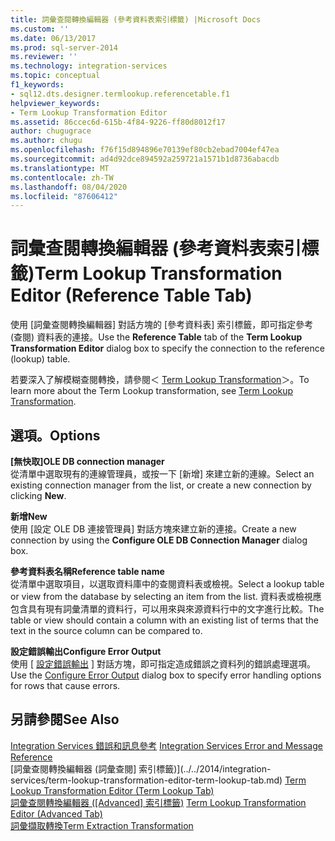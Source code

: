 ```yaml
---
title: 詞彙查閱轉換編輯器 (參考資料表索引標籤) |Microsoft Docs
ms.custom: ''
ms.date: 06/13/2017
ms.prod: sql-server-2014
ms.reviewer: ''
ms.technology: integration-services
ms.topic: conceptual
f1_keywords:
- sql12.dts.designer.termlookup.referencetable.f1
helpviewer_keywords:
- Term Lookup Transformation Editor
ms.assetid: 86ccec6d-615b-4f84-9226-ff80d8012f17
author: chugugrace
ms.author: chugu
ms.openlocfilehash: f76f15d894896e70139ef80cb2ebad7004ef47ea
ms.sourcegitcommit: ad4d92dce894592a259721a1571b1d8736abacdb
ms.translationtype: MT
ms.contentlocale: zh-TW
ms.lasthandoff: 08/04/2020
ms.locfileid: "87606412"
---
```

# <a name="term-lookup-transformation-editor-reference-table-tab"></a><span data-ttu-id="7c484-102">詞彙查閱轉換編輯器 (參考資料表索引標籤)</span><span class="sxs-lookup"><span data-stu-id="7c484-102">Term Lookup Transformation Editor (Reference Table Tab)</span></span>
  <span data-ttu-id="7c484-103">使用 [詞彙查閱轉換編輯器]  對話方塊的 [參考資料表]  索引標籤，即可指定參考 (查閱) 資料表的連接。</span><span class="sxs-lookup"><span data-stu-id="7c484-103">Use the **Reference Table** tab of the **Term Lookup Transformation Editor** dialog box to specify the connection to the reference (lookup) table.</span></span>  
  
 <span data-ttu-id="7c484-104">若要深入了解模糊查閱轉換，請參閱＜ [Term Lookup Transformation](data-flow/transformations/lookup-transformation.md)＞。</span><span class="sxs-lookup"><span data-stu-id="7c484-104">To learn more about the Term Lookup transformation, see [Term Lookup Transformation](data-flow/transformations/lookup-transformation.md).</span></span>  
  
## <a name="options"></a><span data-ttu-id="7c484-105">選項。</span><span class="sxs-lookup"><span data-stu-id="7c484-105">Options</span></span>  
 <span data-ttu-id="7c484-106">**[無快取]**</span><span class="sxs-lookup"><span data-stu-id="7c484-106">**OLE DB connection manager**</span></span>  
 <span data-ttu-id="7c484-107">從清單中選取現有的連線管理員，或按一下 [新增]  來建立新的連線。</span><span class="sxs-lookup"><span data-stu-id="7c484-107">Select an existing connection manager from the list, or create a new connection by clicking **New**.</span></span>  
  
 <span data-ttu-id="7c484-108">**新增**</span><span class="sxs-lookup"><span data-stu-id="7c484-108">**New**</span></span>  
 <span data-ttu-id="7c484-109">使用 [設定 OLE DB 連接管理員]  對話方塊來建立新的連接。</span><span class="sxs-lookup"><span data-stu-id="7c484-109">Create a new connection by using the **Configure OLE DB Connection Manager** dialog box.</span></span>  
  
 <span data-ttu-id="7c484-110">**參考資料表名稱**</span><span class="sxs-lookup"><span data-stu-id="7c484-110">**Reference table name**</span></span>  
 <span data-ttu-id="7c484-111">從清單中選取項目，以選取資料庫中的查閱資料表或檢視。</span><span class="sxs-lookup"><span data-stu-id="7c484-111">Select a lookup table or view from the database by selecting an item from the list.</span></span> <span data-ttu-id="7c484-112">資料表或檢視應包含具有現有詞彙清單的資料行，可以用來與來源資料行中的文字進行比較。</span><span class="sxs-lookup"><span data-stu-id="7c484-112">The table or view should contain a column with an existing list of terms that the text in the source column can be compared to.</span></span>  
  
 <span data-ttu-id="7c484-113">**設定錯誤輸出**</span><span class="sxs-lookup"><span data-stu-id="7c484-113">**Configure Error Output**</span></span>  
 <span data-ttu-id="7c484-114">使用 [ [設定錯誤輸出](../../2014/integration-services/configure-error-output.md) ] 對話方塊，即可指定造成錯誤之資料列的錯誤處理選項。</span><span class="sxs-lookup"><span data-stu-id="7c484-114">Use the [Configure Error Output](../../2014/integration-services/configure-error-output.md) dialog box to specify error handling options for rows that cause errors.</span></span>  
  
## <a name="see-also"></a><span data-ttu-id="7c484-115">另請參閱</span><span class="sxs-lookup"><span data-stu-id="7c484-115">See Also</span></span>  
 <span data-ttu-id="7c484-116">[Integration Services 錯誤和訊息參考](../../2014/integration-services/integration-services-error-and-message-reference.md) </span><span class="sxs-lookup"><span data-stu-id="7c484-116">[Integration Services Error and Message Reference](../../2014/integration-services/integration-services-error-and-message-reference.md) </span></span>  
 <span data-ttu-id="7c484-117">[詞彙查閱轉換編輯器 &#40;詞彙查閱] 索引標籤&#41;](../../2014/integration-services/term-lookup-transformation-editor-term-lookup-tab.md) </span><span class="sxs-lookup"><span data-stu-id="7c484-117">[Term Lookup Transformation Editor &#40;Term Lookup Tab&#41;](../../2014/integration-services/term-lookup-transformation-editor-term-lookup-tab.md) </span></span>  
 <span data-ttu-id="7c484-118">[詞彙查閱轉換編輯器 &#40;[Advanced] 索引標籤&#41;](../../2014/integration-services/term-lookup-transformation-editor-advanced-tab.md) </span><span class="sxs-lookup"><span data-stu-id="7c484-118">[Term Lookup Transformation Editor &#40;Advanced Tab&#41;](../../2014/integration-services/term-lookup-transformation-editor-advanced-tab.md) </span></span>  
 [<span data-ttu-id="7c484-119">詞彙擷取轉換</span><span class="sxs-lookup"><span data-stu-id="7c484-119">Term Extraction Transformation</span></span>](data-flow/transformations/term-extraction-transformation.md)  
  
  
